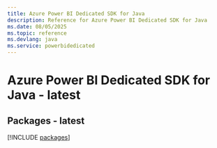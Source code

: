```yaml
---
title: Azure Power BI Dedicated SDK for Java
description: Reference for Azure Power BI Dedicated SDK for Java
ms.date: 08/05/2025
ms.topic: reference
ms.devlang: java
ms.service: powerbidedicated
---
```

# Azure Power BI Dedicated SDK for Java - latest
## Packages - latest
[!INCLUDE [packages](power-bi-dedicated-index.md)]